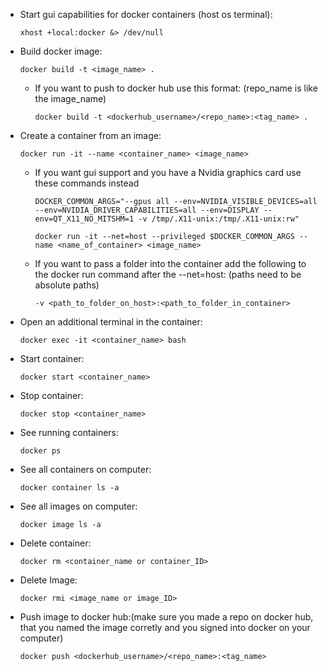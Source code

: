 * Start gui capabilities for docker containers (host os terminal):
    ```console
    xhost +local:docker &> /dev/null
    ```

* Build docker image:
    ```console
    docker build -t <image_name> .
    ```
    * If you want to push to docker hub use this format: (repo_name is like the image_name)
        ```console
        docker build -t <dockerhub_username>/<repo_name>:<tag_name> .
        ```

* Create a container from an image:
    ```console
    docker run -it --name <container_name> <image_name>
    ```
    * If you want gui support and you have a Nvidia graphics card use these commands instead
        ```console
        DOCKER_COMMON_ARGS="--gpus all --env=NVIDIA_VISIBLE_DEVICES=all --env=NVIDIA_DRIVER_CAPABILITIES=all --env=DISPLAY --env=QT_X11_NO_MITSHM=1 -v /tmp/.X11-unix:/tmp/.X11-unix:rw"
        ```
        ```console
        docker run -it --net=host --privileged $DOCKER_COMMON_ARGS --name <name_of_container> <image_name>
        ```

    * If you want to pass a folder into the container add the following to the docker run command after the --net=host: (paths need to be absolute paths)
        ```console
        -v <path_to_folder_on_host>:<path_to_folder_in_container>
        ```

* Open an additional terminal in the container:
    ```console
    docker exec -it <container_name> bash
    ```

* Start container:
    ```console
    docker start <container_name>
    ```

* Stop container:
    ```console
    docker stop <container_name>
    ```

* See running containers:
    ```console
    docker ps
    ```

* See all containers on computer:
    ```console
    docker container ls -a 
    ```
    
* See all images on computer:
    ```console
    docker image ls -a
    ```

* Delete container:
    ```console 
    docker rm <container_name or container_ID>
    ```

* Delete Image:
    ```console
    docker rmi <image_name or image_ID>
    ```

* Push image to docker hub:(make sure you made a repo on docker hub, that you named the image corretly and you signed into docker on your computer)
    ```console
    docker push <dockerhub_username>/<repo_name>:<tag_name>
    ```
